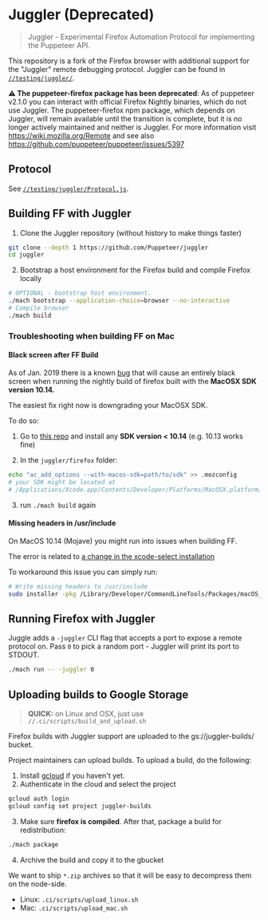# Juggler (Deprecated)

> Juggler - Experimental Firefox Automation Protocol for implementing the Puppeteer API.

This repository is a fork of the Firefox browser with additional support for the "Juggler" remote debugging protocol.
Juggler can be found in [`//testing/juggler/`](https://github.com/Puppeteer/juggler/blob/master/testing/juggler).

**⚠️ The puppeteer-firefox package has been deprecated**: As of puppeteer v2.1.0 you can interact with official Firefox Nightly binaries, which do not use Juggler. The puppeteer-firefox npm package, which depends on Juggler, will remain available until the transition is complete, but it is no longer actively maintained and neither is Juggler. For more information visit https://wiki.mozilla.org/Remote and see also https://github.com/puppeteer/puppeteer/issues/5397

## Protocol

See [`//testing/juggler/Protocol.js`](https://github.com/puppeteer/juggler/blob/master/testing/juggler/protocol/Protocol.js).

## Building FF with Juggler

1. Clone the Juggler repository (without history to make things faster)
```bash
git clone --depth 1 https://github.com/Puppeteer/juggler
cd juggler
```

2. Bootstrap a host environment for the Firefox build and compile Firefox locally

```bash
# OPTIONAL - bootstrap host environment.
./mach bootstrap --application-choice=browser --no-interactive
# Compile browser
./mach build
```

### Troubleshooting when building FF on Mac
#### Black screen after FF Build
As of Jan. 2019 there is a known
[bug](https://bugzilla.mozilla.org/show_bug.cgi?id=1493330) that will cause an
entirely black screen when running the nightly build of firefox built with the
**MacOSX SDK version 10.14.**

The easiest fix right now is downgrading your MacOSX SDK.

To do so:

1) Go to [this repo](https://github.com/phracker/MacOSX-SDKs) and install any **SDK version < 10.14** (e.g. 10.13 works fine)

2) In the `juggler/firefox` folder:

```bash
echo "ac_add_options --with-macos-sdk=path/to/sdk" >> .mozconfig
# your SDK might be located at
# /Applications/Xcode.app/Contents/Developer/Platforms/MacOSX.platform/Developer/SDKs/
```

3) run `./mach build` again


#### Missing headers in /usr/include

On MacOS 10.14 (Mojave) you might run into issues when building FF.

The error is related to [a change in the xcode-select installation](https://bugzilla.mozilla.org/show_bug.cgi?id=1487552)

To workaround this issue you can simply run:

```bash
# Write missing headers to /usr/include
sudo installer -pkg /Library/Developer/CommandLineTools/Packages/macOS_SDK_headers_for_macOS_10.14.pkg -target /
```

## Running Firefox with Juggler

Juggle adds a `-juggler` CLI flag that accepts a port to expose a remote protocol on.
Pass `0` to pick a random port - Juggler will print its port to STDOUT.

```bash
./mach run -- -juggler 0
```

## Uploading builds to Google Storage

> **QUICK:** on Linux and OSX, just use `//.ci/scripts/build_and_upload.sh`

Firefox builds with Juggler support are uploaded to the gs://juggler-builds/ bucket.

Project maintainers can upload builds.
To upload a build, do the following:

1. Install [gcloud](https://cloud.google.com/sdk/install) if you haven't yet.
2. Authenticate in the cloud and select the project

```bash
gcloud auth login
gcloud config set project juggler-builds
```

3. Make sure **firefox is compiled**. After that, package a build for redistribution:

```bash
./mach package
```

4. Archive the build and copy it to the gbucket

We want to ship `*.zip` archives so that it will be easy to decompress them on the node-side.

- Linux: `.ci/scripts/upload_linux.sh`
- Mac: `.ci/scripts/upload_mac.sh`

